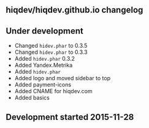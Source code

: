 hiqdev/hiqdev.github.io changelog
---------------------------------

## Under development

- Changed `hidev.phar` to 0.3.5
- Changed `hidev.phar` to 0.3.3
- Added `hidev.phar` 0.3.2
- Added Yandex.Metrika
- Added `hidev.phar`
- Added logo and moved sidebar to top
- Added payment-icons
- Added CNAME for hiqdev.com
- Added basics

## Development started 2015-11-28

